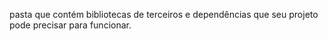 pasta que contém bibliotecas de terceiros e dependências que seu projeto pode precisar para funcionar.